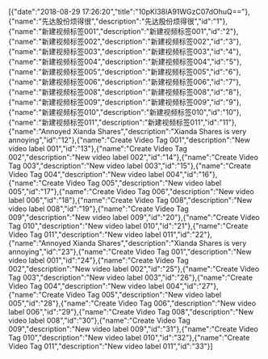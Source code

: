 [{"date":"2018-08-29 17:26:20","title":"10pKI38IA91WGzC07dOhuQ=="},{"name":"先达股份烦得很","description":"先达股份烦得很","id":"1"},{"name":"新建视频标签001","description":"新建视频标签001","id":"2"},{"name":"新建视频标签002","description":"新建视频标签002","id":"3"},{"name":"新建视频标签003","description":"新建视频标签003","id":"4"},{"name":"新建视频标签004","description":"新建视频标签004","id":"5"},{"name":"新建视频标签005","description":"新建视频标签005","id":"6"},{"name":"新建视频标签006","description":"新建视频标签006","id":"7"},{"name":"新建视频标签008","description":"新建视频标签008","id":"8"},{"name":"新建视频标签009","description":"新建视频标签009","id":"9"},{"name":"新建视频标签010","description":"新建视频标签010","id":"10"},{"name":"新建视频标签011","description":"新建视频标签011","id":"11"},{"name":"Annoyed Xianda Shares","description":"Xianda Shares is very annoying","id":"12"},{"name":"Create Video Tag 001","description":"New video label 001","id":"13"},{"name":"Create Video Tag 002","description":"New video label 002","id":"14"},{"name":"Create Video Tag 003","description":"New video label 003","id":"15"},{"name":"Create Video Tag 004","description":"New video label 004","id":"16"},{"name":"Create Video Tag 005","description":"New video label 005","id":"17"},{"name":"Create Video Tag 006","description":"New video label 006","id":"18"},{"name":"Create Video Tag 008","description":"New video label 008","id":"19"},{"name":"Create Video Tag 009","description":"New video label 009","id":"20"},{"name":"Create Video Tag 010","description":"New video label 010","id":"21"},{"name":"Create Video Tag 011","description":"New video label 011","id":"22"},{"name":"Annoyed Xianda Shares","description":"Xianda Shares is very annoying","id":"23"},{"name":"Create Video Tag 001","description":"New video label 001","id":"24"},{"name":"Create Video Tag 002","description":"New video label 002","id":"25"},{"name":"Create Video Tag 003","description":"New video label 003","id":"26"},{"name":"Create Video Tag 004","description":"New video label 004","id":"27"},{"name":"Create Video Tag 005","description":"New video label 005","id":"28"},{"name":"Create Video Tag 006","description":"New video label 006","id":"29"},{"name":"Create Video Tag 008","description":"New video label 008","id":"30"},{"name":"Create Video Tag 009","description":"New video label 009","id":"31"},{"name":"Create Video Tag 010","description":"New video label 010","id":"32"},{"name":"Create Video Tag 011","description":"New video label 011","id":"33"}]